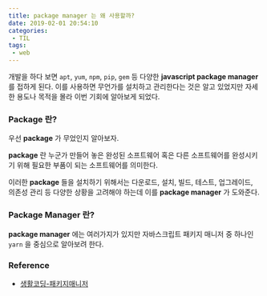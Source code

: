 ```yaml
---
title: package manager 는 왜 사용할까?
date: 2019-02-01 20:54:10
categories: 
 - TIL
tags: 
 - web
---
```


개발을 하다 보면 `apt`, `yum`, `npm`, `pip`, `gem` 등 다양한 **javascript package manager** 를 접하게 된다. 이를 사용하면 무언가를 설치하고 관리한다는 것은 알고 있었지만 자세한 용도나 목적을 몰라 이번 기회에 알아보게 되었다.

### Package 란?

우선 **package** 가 무었인지 알아보자.

**package** 란 누군가 만들어 놓은 완성된 소프트웨어 혹은 다른 소프트웨어를 완성시키기 위해 필요한 부품이 되는 소프트웨어를 의미한다. 

이러한 **package** 들을 설치하기 위해서는 다운로드, 설치, 빌드, 테스트, 업그레이드, 의존성 관리 등 다양한 상황을 고려해야 하는데 이를 **package manager** 가 도와준다.

### Package Manager 란?

**package manager** 에는 여러가지가 있지만 자바스크립트 패키지 매니저 중 하나인 `yarn` 을 중심으로 알아보려 한다.

### Reference

- [생활코딩-패키지매니저](https://opentutorials.org/course/1750/10064)